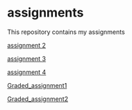 # assignments
This repository contains my assignments 

[assignment 2](https://github.com/andrestreure/assignments/blob/master/assignment2%20(3).ipynb)

[assignment 3](https://github.com/andrestreure/assignments/blob/master/assignment3.ipynb)

[assignment 4](https://github.com/andrestreure/assignments/blob/master/assignment4.ipynb)

[Graded_assignment1](https://github.com/andrestreure/assignments/blob/master/Graded_assignment1.ipynb)

[Graded_assignment2](https://github.com/andrestreure/assignments/blob/master/Graded_assignment2.ipynb)
